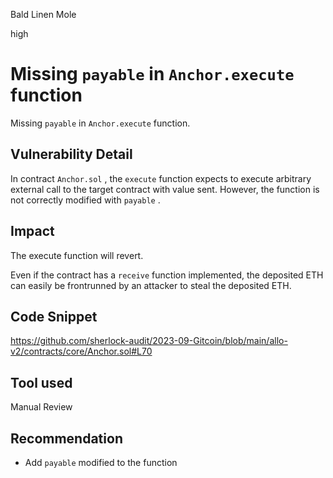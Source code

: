 Bald Linen Mole

high

# Missing `payable` in `Anchor.execute` function
Missing `payable` in `Anchor.execute` function.

## Vulnerability Detail
In contract `Anchor.sol` , the `execute` function expects to execute arbitrary external call to the target contract with value sent. However, the function is not correctly modified with `payable` . 

## Impact
The execute function will revert. 

Even if the contract has a `receive` function implemented, the deposited ETH can easily be frontrunned by an attacker to steal the deposited ETH.

## Code Snippet
https://github.com/sherlock-audit/2023-09-Gitcoin/blob/main/allo-v2/contracts/core/Anchor.sol#L70

## Tool used

Manual Review

## Recommendation
- Add `payable` modified to the function